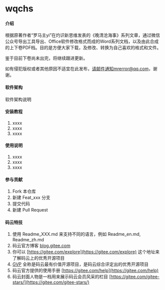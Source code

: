 # wqchs

#### 介绍
根据原著作者“罗马主yi”在灼识新思维发表的《晚清沧海事》系列文章，通过微信公众号导出工具导出、Office软件修改格式而成的Word系列文档，以及由此合成的上下卷PDF档。目的是方便大家下载，及修改、转换为自己喜欢的格式和文件。

鉴于目前下卷尚未出完，将继续跟进更新。

如有侵犯版权或者其他原因不适宜在此发布，请邮件通知mrerror@qq.com，谢谢。

#### 软件架构
软件架构说明


#### 安装教程

1.  xxxx
2.  xxxx
3.  xxxx

#### 使用说明

1.  xxxx
2.  xxxx
3.  xxxx

#### 参与贡献

1.  Fork 本仓库
2.  新建 Feat_xxx 分支
3.  提交代码
4.  新建 Pull Request


#### 码云特技

1.  使用 Readme\_XXX.md 来支持不同的语言，例如 Readme\_en.md, Readme\_zh.md
2.  码云官方博客 [blog.gitee.com](https://blog.gitee.com)
3.  你可以 [https://gitee.com/explore](https://gitee.com/explore) 这个地址来了解码云上的优秀开源项目
4.  [GVP](https://gitee.com/gvp) 全称是码云最有价值开源项目，是码云综合评定出的优秀开源项目
5.  码云官方提供的使用手册 [https://gitee.com/help](https://gitee.com/help)
6.  码云封面人物是一档用来展示码云会员风采的栏目 [https://gitee.com/gitee-stars/](https://gitee.com/gitee-stars/)
